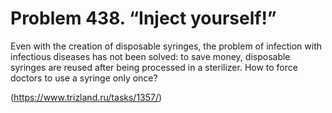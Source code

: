 # Problem 438. “Inject yourself!”

Even with the creation of disposable syringes, the problem of infection with infectious diseases has not been solved: to save money, disposable syringes are reused after being processed in a sterilizer. How to force doctors to use a syringe only once?

(https://www.trizland.ru/tasks/1357/)